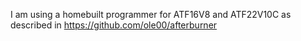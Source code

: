 I am using a homebuilt programmer for ATF16V8 and ATF22V10C as described in https://github.com/ole00/afterburner
